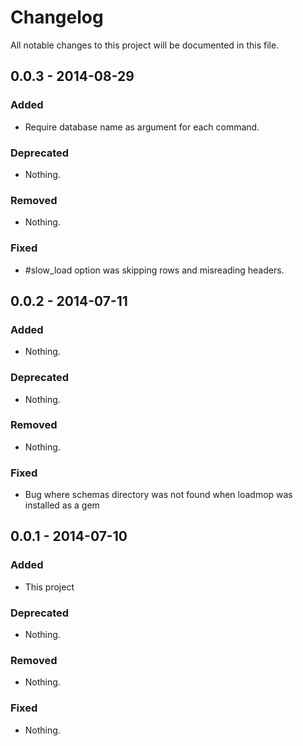# Changelog
All notable changes to this project will be documented in this file.

## 0.0.3 - 2014-08-29

### Added
- Require database name as argument for each command.

### Deprecated
- Nothing.

### Removed
- Nothing.

### Fixed
- #slow_load option was skipping rows and misreading headers.


## 0.0.2 - 2014-07-11

### Added
- Nothing.

### Deprecated
- Nothing.

### Removed
- Nothing.

### Fixed
- Bug where schemas directory was not found when loadmop was installed as a gem


## 0.0.1 - 2014-07-10

### Added
- This project

### Deprecated
- Nothing.

### Removed
- Nothing.

### Fixed
- Nothing.
